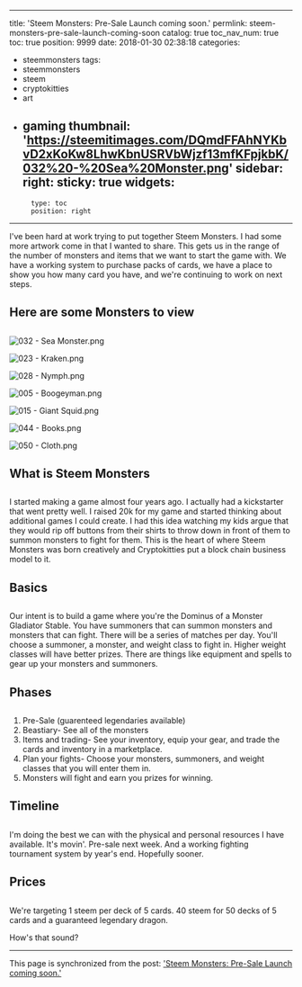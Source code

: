 
---
title: 'Steem Monsters: Pre-Sale Launch coming soon.'
permlink: steem-monsters-pre-sale-launch-coming-soon
catalog: true
toc_nav_num: true
toc: true
position: 9999
date: 2018-01-30 02:38:18
categories:
- steemmonsters
tags:
- steemmonsters
- steem
- cryptokitties
- art
- gaming
thumbnail: 'https://steemitimages.com/DQmdFFAhNYKbvD2xKoKw8LhwKbnUSRVbWjzf13mfKFpjkbK/032%20-%20Sea%20Monster.png'
sidebar:
    right:
        sticky: true
widgets:
    -
        type: toc
        position: right
---


I've been hard at work trying to put together Steem Monsters.  I had some more artwork come in that I wanted to share.  This gets us in the range of the number of monsters and items that we want to start the game with.  We have a working system to purchase packs of cards, we have a place to show you how many card you have, and we're continuing to work on next steps.  

## Here are some Monsters to view <h2>

![032 - Sea Monster.png](https://steemitimages.com/DQmdFFAhNYKbvD2xKoKw8LhwKbnUSRVbWjzf13mfKFpjkbK/032%20-%20Sea%20Monster.png)

![023 - Kraken.png](https://steemitimages.com/DQmXYpC8GSP9c516kuYaX7KYttxC3jYnN5HBxJP7TLrsJij/023%20-%20Kraken.png)

![028 - Nymph.png](https://steemitimages.com/DQmNNBY5ndVn7YrKjokqQ1CfAv4R9BkYbNCyRbQ5WTfwGJz/028%20-%20Nymph.png)

![005 - Boogeyman.png](https://steemitimages.com/DQmVjjU3iC9QiWPgiwJ5933qrswYiumYGotRU4jRaxfKdpp/005%20-%20Boogeyman.png)

![015 - Giant Squid.png](https://steemitimages.com/DQma9c666Uek9SMBcNefaukXAvuQn7T84qqNCRoWC3kWxgd/015%20-%20Giant%20Squid.png)

![044 - Books.png](https://steemitimages.com/DQmdHHa9t5Q3VpMgrgikx6Q4zqm25VRLwxZUNTd293CMUzj/044%20-%20Books.png)

![050 - Cloth.png](https://steemitimages.com/DQmPeeJ2xRyp95gbGad56G1HHmzGNzm5NurYL4onvYkvUXC/050%20-%20Cloth.png)

## What is Steem Monsters <h2>

I started making a game almost four years ago.  I actually had a kickstarter that went pretty well.  I raised 20k for my game and started thinking about additional games I could create.  I had this idea watching my kids argue that they would rip off buttons from their shirts to throw down in front of them to summon monsters to fight for them.  This is the heart of where Steem Monsters was born creatively and Cryptokitties put a block chain business model to it. 

## Basics <h2>

Our intent is to build a game where you're the Dominus of a Monster Gladiator Stable.  You have summoners that can summon monsters and monsters that can fight.  There will be a series of matches per day.  You'll choose a summoner, a monster, and weight class to fight in.  Higher weight classes will have better prizes.  There are things like equipment and spells to gear up your monsters and summoners.

## Phases <h2>

1.  Pre-Sale (guarenteed legendaries available)
2.  Beastiary- See all of the monsters  
3.  Items and trading- See your inventory, equip your gear, and trade the cards and inventory in a marketplace.
4.  Plan your fights- Choose your monsters, summoners, and weight classes that you will enter them in.
5.  Monsters will fight and earn you prizes for winning.

## Timeline <h2>
I'm doing the best we can with the physical and personal resources I have available.  It's movin'.  Pre-sale next week.  And a working fighting tournament system by year's end.  Hopefully sooner.  

## Prices <h2>

We're targeting 1 steem per deck of 5 cards.  40 steem for 50 decks of 5 cards and a guaranteed legendary dragon.

How's that sound?

- - -

This page is synchronized from the post: ['Steem Monsters: Pre-Sale Launch coming soon.'](https://steemit.com/@aggroed/steem-monsters-pre-sale-launch-coming-soon)
